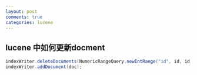 ```yaml
---
layout: post
comments: true
categories: lucene
---
```

## lucene 中如何更新docment



```Java
indexWriter.deleteDocuments(NumericRangeQuery.newIntRange("id", id, id, true, true));
indexWriter.addDocument(doc);
```

